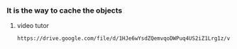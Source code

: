 ### It is the way to cache the objects

1. video tutor
   ```sh
   https://drive.google.com/file/d/1HJe6wYsdZQemvqoDWPuq4US2iZ1Lrg1z/view?usp=drive_link
   ```
